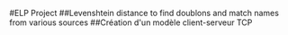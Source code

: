 #ELP Project 
##Levenshtein distance to find doublons and match names from various sources
##Création d'un modèle client-serveur TCP